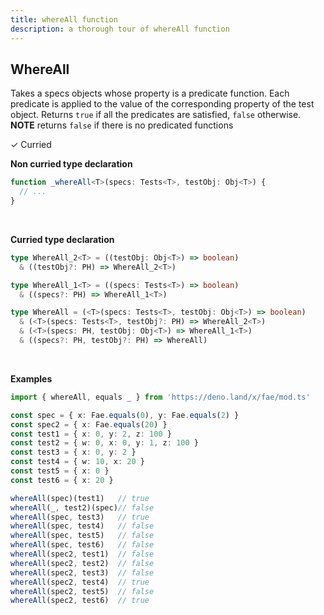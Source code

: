 ```yaml
---
title: whereAll function
description: a thorough tour of whereAll function
---
```


## WhereAll

Takes a specs objects whose property is a predicate function. Each predicate is applied to the value of the corresponding property of the test object. Returns `true` if all the predicates are satisfied, `false` otherwise.
**NOTE** returns `false` if there is no predicated functions

&check; Curried
<!---
&#10539; Not curred
-->

**Non curried type declaration**
```typescript
function _whereAll<T>(specs: Tests<T>, testObj: Obj<T>) {
  // ...
}
```
<br>

**Curried type declaration**

```typescript
type WhereAll_2<T> = ((testObj: Obj<T>) => boolean)
  & ((testObj?: PH) => WhereAll_2<T>)

type WhereAll_1<T> = ((specs: Tests<T>) => boolean)
  & ((specs?: PH) => WhereAll_1<T>)

type WhereAll = (<T>(specs: Tests<T>, testObj: Obj<T>) => boolean)
  & (<T>(specs: Tests<T>, testObj?: PH) => WhereAll_2<T>)
  & (<T>(specs: PH, testObj: Obj<T>) => WhereAll_1<T>)
  & ((specs?: PH, testObj?: PH) => WhereAll)

```
<br>

**Examples**
```typescript
import { whereAll, equals _ } from 'https://deno.land/x/fae/mod.ts'

const spec = { x: Fae.equals(0), y: Fae.equals(2) }
const spec2 = { x: Fae.equals(20) }
const test1 = { x: 0, y: 2, z: 100 }
const test2 = { w: 0, x: 0, y: 1, z: 100 }
const test3 = { x: 0, y: 2 }
const test4 = { w: 10, x: 20 }
const test5 = { x: 0 }
const test6 = { x: 20 }

whereAll(spec)(test1)   // true
whereAll(_, test2)(spec)// false
whereAll(spec, test3)   // true 
whereAll(spec, test4)   // false   
whereAll(spec, test5)   // false
whereAll(spec, test6)   // false
whereAll(spec2, test1)  // false
whereAll(spec2, test2)  // false
whereAll(spec2, test3)  // false
whereAll(spec2, test4)  // true
whereAll(spec2, test5)  // false
whereAll(spec2, test6)  // true
```

